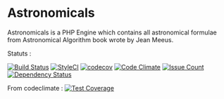 # Astronomicals

Astronomicals is a PHP Engine which contains all astronomical formulae from Astronomical Algorithm book wrote by Jean Meeus.

Statuts :

[![Build Status](https://travis-ci.org/neooblaster/Astronomical.svg?branch=master)](https://travis-ci.org/neooblaster/Astronomical)
[![StyleCI](https://styleci.io/repos/93102859/shield?branch=master)](https://styleci.io/repos/93102859)
[![codecov](https://codecov.io/gh/neooblaster/Astronomical/branch/master/graph/badge.svg)](https://codecov.io/gh/neooblaster/Astronomical)
[![Code Climate](https://codeclimate.com/github/neooblaster/Astronomical/badges/gpa.svg)](https://codeclimate.com/github/neooblaster/Astronomical)
[![Issue Count](https://codeclimate.com/github/neooblaster/Astronomical/badges/issue_count.svg)](https://codeclimate.com/github/neooblaster/Astronomical)
[![Dependency Status](https://www.versioneye.com/user/projects/59316b8822f278003c5f8515/badge.svg?style=flat-square)](https://www.versioneye.com/user/projects/59316b8822f278003c5f8515)

From codeclimate :
[![Test Coverage](https://codeclimate.com/github/neooblaster/Astronomical/badges/coverage.svg)](https://codeclimate.com/github/neooblaster/Astronomical/coverage)
